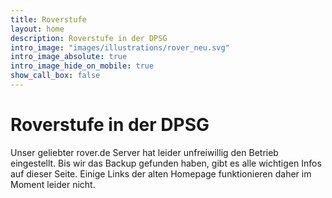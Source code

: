 ```yaml
---
title: Roverstufe
layout: home
description: Roverstufe in der DPSG
intro_image: "images/illustrations/rover_neu.svg"
intro_image_absolute: true
intro_image_hide_on_mobile: true
show_call_box: false
---
```


# Roverstufe in der DPSG 

Unser geliebter rover.de Server hat leider unfreiwillig den Betrieb eingestellt. Bis wir das Backup gefunden haben, gibt es alle wichtigen Infos auf dieser Seite. Einige Links der alten Homepage funktionieren daher im Moment leider nicht. 
